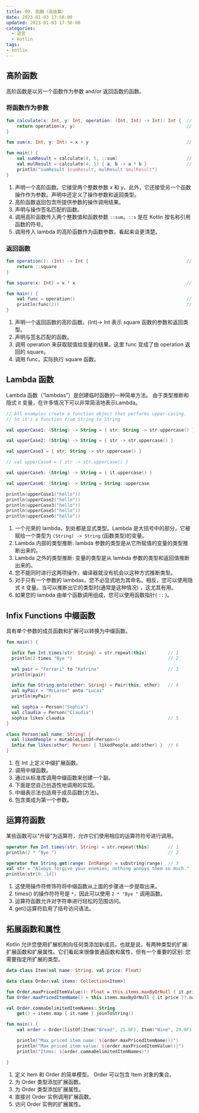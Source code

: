 ```yaml
---
title: 09. 函数（高级篇）
date: 2023-01-03 17:56:00
updated: 2023-01-03 17:56:00
categories:
  - 语言
  - Kotlin
tags:
- kotlin
---
```


## 高阶函数

高阶函数是以另一个函数作为参数 and/or 返回函数的函数。

### 将函数作为参数

```kotlin
fun calculate(x: Int, y: Int, operation: (Int, Int) -> Int): Int {  // 1
    return operation(x, y)                                          // 2
}

fun sum(x: Int, y: Int) = x + y                                     // 3

fun main() {
    val sumResult = calculate(4, 5, ::sum)                          // 4
    val mulResult = calculate(4, 5) { a, b -> a * b }               // 5
    println("sumResult $sumResult, mulResult $mulResult")
}
```

1. 声明一个高阶函数。它接受两个整数参数 x 和 y。此外，它还接受另一个函数操作作为参数。声明中还定义了操作参数和返回类型。
2. 高阶函数返回包含所提供参数的操作调用结果。
3. 声明与操作签名匹配的函数。
4. 调用高阶函数传入两个整数值和函数参数 `::sum`。`::s` 是在 Kotlin 按名称引用函数的符号。
5. 调用传入 lambda 的高阶函数作为函数参数，看起来会更清楚。

### 返回函数

```kotlin
fun operation(): (Int) -> Int {                                     // 1
    return ::square
}

fun square(x: Int) = x * x                                          // 2

fun main() {
    val func = operation()                                          // 3
    println(func(2))                                                // 4
}
```

1. 声明一个返回函数的高阶函数。(Int)-> Int 表示 square 函数的参数和返回类型。
2. 声明与签名匹配的函数。
3. 调用 operation 来获取赋值给变量的结果。这里 func 变成了由 operation 返回的 square。
4. 调用 func，实际执行 square 函数。

## Lambda 函数

Lambda 函数（“lambdas”）是创建临时函数的一种简单方法。 由于类型推断和隐式 it 变量，在许多情况下可以非常简洁地表示Lambda。

```kotlin
// All examples create a function object that performs upper-casing.
// So it's a function from String to String

val upperCase1: (String) -> String = { str: String -> str.uppercase() } // 1

val upperCase2: (String) -> String = { str -> str.uppercase() }         // 2

val upperCase3 = { str: String -> str.uppercase() }                     // 3

// val upperCase4 = { str -> str.uppercase() }                          // 4

val upperCase5: (String) -> String = { it.uppercase() }                 // 5

val upperCase6: (String) -> String = String::uppercase                  // 6

println(upperCase1("hello"))
println(upperCase2("hello"))
println(upperCase3("hello"))
println(upperCase5("hello"))
println(upperCase6("hello"))
```

1. 一个光荣的 lambda，到处都是显式类型。Lambda 是大括号中的部分，它被赋给一个类型为 `(String) -> String` (函数类型)的变量。
2. Lambda 内部的类型推断: lambda 参数的类型是从它所赋值的变量的类型推断出来的。
3. Lambda 之外的类型推断: 变量的类型是从 lambda 参数的类型和返回值推断出来的。
4. 您不能同时进行这两项操作，编译器就没有机会以这种方式推断类型。
5. 对于只有一个参数的 lambdas，您不必显式地为其命名。相反，您可以使用隐式 it 变量。当可以推断出它的类型时(通常是这种情况) ，这尤其有用。
6. 如果您的 lambda 由单个函数调用组成，您可以使用函数指针( `::` )。

## Infix Functions 中缀函数

具有单个参数的成员函数和扩展可以转换为中缀函数。

```kotlin
fun main() {

  infix fun Int.times(str: String) = str.repeat(this)        // 1
  println(2 times "Bye ")                                    // 2

  val pair = "Ferrari" to "Katrina"                          // 3
  println(pair)

  infix fun String.onto(other: String) = Pair(this, other)   // 4
  val myPair = "McLaren" onto "Lucas"
  println(myPair)

  val sophia = Person("Sophia")
  val claudia = Person("Claudia")
  sophia likes claudia                                       // 5
}

class Person(val name: String) {
  val likedPeople = mutableListOf<Person>()
  infix fun likes(other: Person) { likedPeople.add(other) }  // 6
}
```

1. 在 Int 上定义中缀扩展函数。
2. 调用中缀函数。
3. 通过从标准库调用中缀函数来创建一个副。
4. 下面是您自己创造性地调用的实现。
5. 中缀表示法也适用于成员函数(方法)。
6. 包含类成为第一个参数。

## 运算符函数

某些函数可以“升级”为运算符，允许它们使用相应的运算符符号进行调用。

```kotlin
operator fun Int.times(str: String) = str.repeat(this)       // 1
println(2 * "Bye ")                                          // 2

operator fun String.get(range: IntRange) = substring(range)  // 3
val str = "Always forgive your enemies; nothing annoys them so much."
println(str[0..14])
```

1. 这使用操作符修饰符将中缀函数从上面的步骤进一步提取出来。
2. times() 的操作符符号是 `*`，因此可以使用 `2 * "Bye "` 调用函数。
3. 运算符函数允许对字符串进行轻松的范围访问。
4. get()运算符启用了括号访问语法。

## 拓展函数和属性

Kotlin 允许您使用扩展机制向任何类添加新成员。也就是说，有两种类型的扩展: 扩展函数和扩展属性。它们看起来很像普通函数和属性，但有一个重要的区别: 您需要指定所扩展的类型。

```kotlin
data class Item(val name: String, val price: Float)                                         // 1

data class Order(val items: Collection<Item>)

fun Order.maxPricedItemValue(): Float = this.items.maxByOrNull { it.price }?.price ?: 0F    // 2
fun Order.maxPricedItemName() = this.items.maxByOrNull { it.price }?.name ?: "NO_PRODUCTS"

val Order.commaDelimitedItemNames: String                                                   // 3
    get() = items.map { it.name }.joinToString()

fun main() {
    val order = Order(listOf(Item("Bread", 25.0F), Item("Wine", 29.0F), Item("Water", 12.0F)))

    println("Max priced item name: ${order.maxPricedItemName()}")                           // 4
    println("Max priced item value: ${order.maxPricedItemValue()}")
    println("Items: ${order.commaDelimitedItemNames}")                                      // 5

}
```

1. 定义 Item 和 Order 的简单模型。 Order 可以包含 Item 对象的集合。
2. 为 Order 类型添加扩展函数。
3. 为 Order 类型添加扩展属性。
4. 直接对 Order 实例调用扩展函数。
5. 访问 Order 实例的扩展属性。
